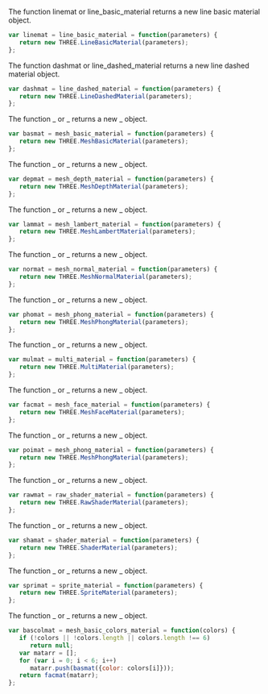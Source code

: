 The function linemat or line_basic_material returns a new line basic material object.

```js
var linemat = line_basic_material = function(parameters) {
   return new THREE.LineBasicMaterial(parameters);
};
```

The function dashmat or line_dashed_material returns a new line dashed material object.

```js
var dashmat = line_dashed_material = function(parameters) {
   return new THREE.LineDashedMaterial(parameters);
};
```

The function _ or _ returns a new _ object.

```js
var basmat = mesh_basic_material = function(parameters) {
   return new THREE.MeshBasicMaterial(parameters);
};
```

The function _ or _ returns a new _ object.

```js
var depmat = mesh_depth_material = function(parameters) {
   return new THREE.MeshDepthMaterial(parameters);
};
```

The function _ or _ returns a new _ object.

```js
var lammat = mesh_lambert_material = function(parameters) {
   return new THREE.MeshLambertMaterial(parameters);
};
```

The function _ or _ returns a new _ object.

```js
var normat = mesh_normal_material = function(parameters) {
   return new THREE.MeshNormalMaterial(parameters);
};
```

The function _ or _ returns a new _ object.

```js
var phomat = mesh_phong_material = function(parameters) {
   return new THREE.MeshPhongMaterial(parameters);
};
```

The function _ or _ returns a new _ object.

```js
var mulmat = multi_material = function(parameters) {
   return new THREE.MultiMaterial(parameters);
};
```

The function _ or _ returns a new _ object.

```js
var facmat = mesh_face_material = function(parameters) {
   return new THREE.MeshFaceMaterial(parameters);
};
```

The function _ or _ returns a new _ object.

```js
var poimat = mesh_phong_material = function(parameters) {
   return new THREE.MeshPhongMaterial(parameters);
};
```

The function _ or _ returns a new _ object.

```js
var rawmat = raw_shader_material = function(parameters) {
   return new THREE.RawShaderMaterial(parameters);
};
```

The function _ or _ returns a new _ object.

```js
var shamat = shader_material = function(parameters) {
   return new THREE.ShaderMaterial(parameters);
};
```

The function _ or _ returns a new _ object.

```js
var sprimat = sprite_material = function(parameters) {
   return new THREE.SpriteMaterial(parameters);
};
```

The function _ or _ returns a new _ object.

```js
var bascolmat = mesh_basic_colors_material = function(colors) {
   if (!colors || !colors.length || colors.length !== 6)
      return null;
   var matarr = [];
   for (var i = 0; i < 6; i++)
      matarr.push(basmat({color: colors[i]}));
   return facmat(matarr);
};
```
